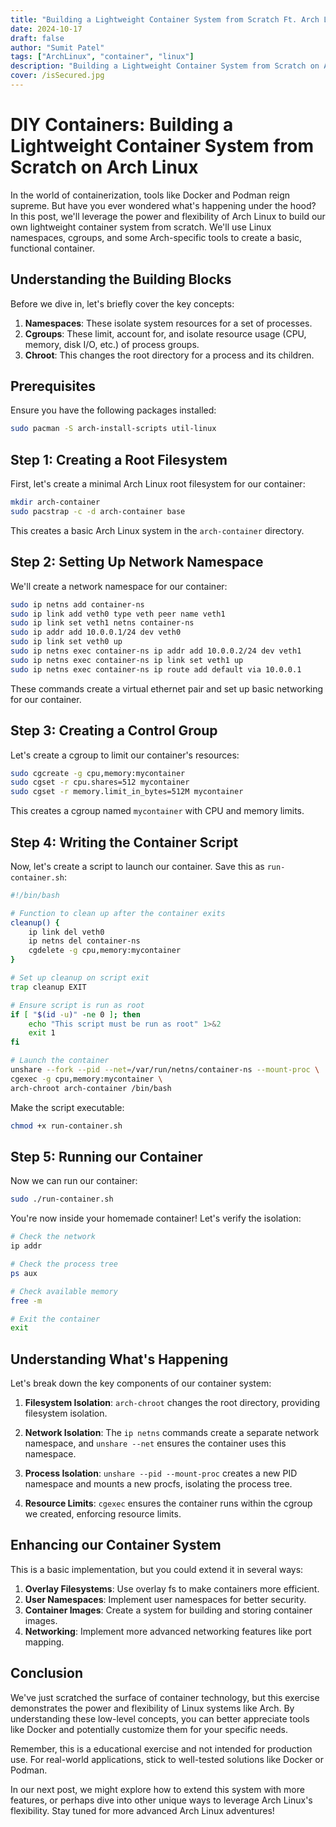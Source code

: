 ```yaml
---
title: "Building a Lightweight Container System from Scratch Ft. Arch Linux"
date: 2024-10-17
draft: false
author: "Sumit Patel"
tags: ["ArchLinux", "container", "linux"] 
description: "Building a Lightweight Container System from Scratch on Arch Linux"
cover: /isSecured.jpg
---
```


# DIY Containers: Building a Lightweight Container System from Scratch on Arch Linux

In the world of containerization, tools like Docker and Podman reign supreme. But have you ever wondered what's happening under the hood? In this post, we'll leverage the power and flexibility of Arch Linux to build our own lightweight container system from scratch. We'll use Linux namespaces, cgroups, and some Arch-specific tools to create a basic, functional container.

## Understanding the Building Blocks

Before we dive in, let's briefly cover the key concepts:

1. **Namespaces**: These isolate system resources for a set of processes.
2. **Cgroups**: These limit, account for, and isolate resource usage (CPU, memory, disk I/O, etc.) of process groups.
3. **Chroot**: This changes the root directory for a process and its children.

## Prerequisites

Ensure you have the following packages installed:

```bash
sudo pacman -S arch-install-scripts util-linux
```

## Step 1: Creating a Root Filesystem

First, let's create a minimal Arch Linux root filesystem for our container:

```bash
mkdir arch-container
sudo pacstrap -c -d arch-container base
```

This creates a basic Arch Linux system in the `arch-container` directory.

## Step 2: Setting Up Network Namespace

We'll create a network namespace for our container:

```bash
sudo ip netns add container-ns
sudo ip link add veth0 type veth peer name veth1
sudo ip link set veth1 netns container-ns
sudo ip addr add 10.0.0.1/24 dev veth0
sudo ip link set veth0 up
sudo ip netns exec container-ns ip addr add 10.0.0.2/24 dev veth1
sudo ip netns exec container-ns ip link set veth1 up
sudo ip netns exec container-ns ip route add default via 10.0.0.1
```

These commands create a virtual ethernet pair and set up basic networking for our container.

## Step 3: Creating a Control Group

Let's create a cgroup to limit our container's resources:

```bash
sudo cgcreate -g cpu,memory:mycontainer
sudo cgset -r cpu.shares=512 mycontainer
sudo cgset -r memory.limit_in_bytes=512M mycontainer
```

This creates a cgroup named `mycontainer` with CPU and memory limits.

## Step 4: Writing the Container Script

Now, let's create a script to launch our container. Save this as `run-container.sh`:

```bash
#!/bin/bash

# Function to clean up after the container exits
cleanup() {
    ip link del veth0
    ip netns del container-ns
    cgdelete -g cpu,memory:mycontainer
}

# Set up cleanup on script exit
trap cleanup EXIT

# Ensure script is run as root
if [ "$(id -u)" -ne 0 ]; then
    echo "This script must be run as root" 1>&2
    exit 1
fi

# Launch the container
unshare --fork --pid --net=/var/run/netns/container-ns --mount-proc \
cgexec -g cpu,memory:mycontainer \
arch-chroot arch-container /bin/bash
```

Make the script executable:

```bash
chmod +x run-container.sh
```

## Step 5: Running our Container

Now we can run our container:

```bash
sudo ./run-container.sh
```

You're now inside your homemade container! Let's verify the isolation:

```bash
# Check the network
ip addr

# Check the process tree
ps aux

# Check available memory
free -m

# Exit the container
exit
```

## Understanding What's Happening

Let's break down the key components of our container system:

1. **Filesystem Isolation**: `arch-chroot` changes the root directory, providing filesystem isolation.

2. **Network Isolation**: The `ip netns` commands create a separate network namespace, and `unshare --net` ensures the container uses this namespace.

3. **Process Isolation**: `unshare --pid --mount-proc` creates a new PID namespace and mounts a new procfs, isolating the process tree.

4. **Resource Limits**: `cgexec` ensures the container runs within the cgroup we created, enforcing resource limits.

## Enhancing our Container System

This is a basic implementation, but you could extend it in several ways:

1. **Overlay Filesystems**: Use overlay fs to make containers more efficient.
2. **User Namespaces**: Implement user namespaces for better security.
3. **Container Images**: Create a system for building and storing container images.
4. **Networking**: Implement more advanced networking features like port mapping.

## Conclusion

We've just scratched the surface of container technology, but this exercise demonstrates the power and flexibility of Linux systems like Arch. By understanding these low-level concepts, you can better appreciate tools like Docker and potentially customize them for your specific needs.

Remember, this is a educational exercise and not intended for production use. For real-world applications, stick to well-tested solutions like Docker or Podman.

In our next post, we might explore how to extend this system with more features, or perhaps dive into other unique ways to leverage Arch Linux's flexibility. Stay tuned for more advanced Arch Linux adventures!

